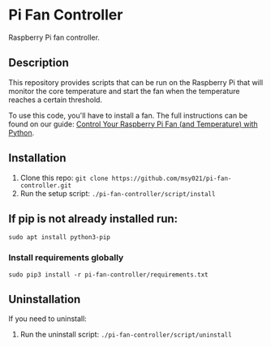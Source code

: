# Pi Fan Controller

Raspberry Pi fan controller.

## Description

This repository provides scripts that can be run on the Raspberry Pi that will
monitor the core temperature and start the fan when the temperature reaches
a certain threshold.

To use this code, you'll have to install a fan. The full instructions can be
found on our guide: [Control Your Raspberry Pi Fan (and Temperature) with Python](https://howchoo.com/g/ote2mjkzzta/control-raspberry-pi-fan-temperature-python).

## Installation
1. Clone this repo: `git clone https://github.com/msy021/pi-fan-controller.git`
1. Run the setup script: `./pi-fan-controller/script/install`

## If pip is not already installed run:
`sudo apt install python3-pip`

### Install requirements globally
`sudo pip3 install -r pi-fan-controller/requirements.txt`

## Uninstallation
If you need to uninstall:

1. Run the uninstall script: `./pi-fan-controller/script/uninstall`
